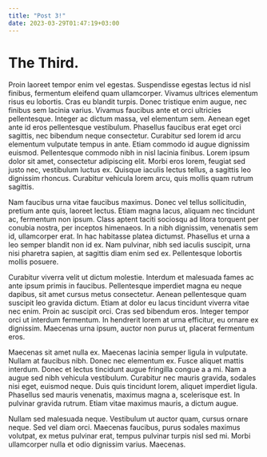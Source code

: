 ```yaml
---
title: "Post 3!"
date: 2023-03-29T01:47:19+03:00
---
```


# The Third.



Proin laoreet tempor enim vel egestas. Suspendisse egestas lectus id nisl finibus, fermentum eleifend quam ullamcorper. Vivamus ultrices elementum risus eu lobortis. Cras eu blandit turpis. Donec tristique enim augue, nec finibus sem lacinia varius. Vivamus faucibus ante et orci ultricies pellentesque. Integer ac dictum massa, vel elementum sem. Aenean eget ante id eros pellentesque vestibulum. Phasellus faucibus erat eget orci sagittis, nec bibendum neque consectetur. Curabitur sed lorem id arcu elementum vulputate tempus in ante. Etiam commodo id augue dignissim euismod. Pellentesque commodo nibh in nisl lacinia finibus. Lorem ipsum dolor sit amet, consectetur adipiscing elit. Morbi eros lorem, feugiat sed justo nec, vestibulum luctus ex. Quisque iaculis lectus tellus, a sagittis leo dignissim rhoncus. Curabitur vehicula lorem arcu, quis mollis quam rutrum sagittis.

Nam faucibus urna vitae faucibus maximus. Donec vel tellus sollicitudin, pretium ante quis, laoreet lectus. Etiam magna lacus, aliquam nec tincidunt ac, fermentum non ipsum. Class aptent taciti sociosqu ad litora torquent per conubia nostra, per inceptos himenaeos. In a nibh dignissim, venenatis sem id, ullamcorper erat. In hac habitasse platea dictumst. Phasellus et urna a leo semper blandit non id ex. Nam pulvinar, nibh sed iaculis suscipit, urna nisi pharetra sapien, at sagittis diam enim sed ex. Pellentesque lobortis mollis posuere.

Curabitur viverra velit ut dictum molestie. Interdum et malesuada fames ac ante ipsum primis in faucibus. Pellentesque imperdiet magna eu neque dapibus, sit amet cursus metus consectetur. Aenean pellentesque quam suscipit leo gravida dictum. Etiam at dolor eu lacus tincidunt viverra vitae nec enim. Proin ac suscipit orci. Cras sed bibendum eros. Integer tempor orci ut interdum fermentum. In hendrerit lorem at urna efficitur, eu ornare ex dignissim. Maecenas urna ipsum, auctor non purus ut, placerat fermentum eros.

Maecenas sit amet nulla ex. Maecenas lacinia semper ligula in vulputate. Nullam at faucibus nibh. Donec nec elementum ex. Fusce aliquet mattis interdum. Donec et lectus tincidunt augue fringilla congue a a mi. Nam a augue sed nibh vehicula vestibulum. Curabitur nec mauris gravida, sodales nisi eget, euismod neque. Duis quis tincidunt lorem, aliquet imperdiet ligula. Phasellus sed mauris venenatis, maximus magna a, scelerisque est. In pulvinar gravida rutrum. Etiam vitae maximus mauris, a dictum augue.

Nullam sed malesuada neque. Vestibulum ut auctor quam, cursus ornare neque. Sed vel diam orci. Maecenas faucibus, purus sodales maximus volutpat, ex metus pulvinar erat, tempus pulvinar turpis nisl sed mi. Morbi ullamcorper nulla et odio dignissim varius. Maecenas.
